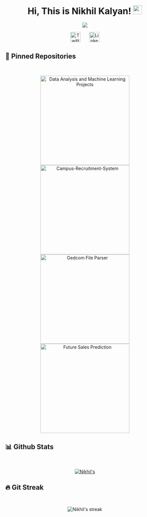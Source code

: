 <h1 align="center">
  Hi, This is Nikhil Kalyan!
  <img src="https://media.giphy.com/media/hvRJCLFzcasrR4ia7z/giphy.gif" width="28">
</h1>

<!-- Typing SVG by DenverCoder1 - https://github.com/DenverCoder1/readme-typing-svg -->
<p align="center">
  <a href="https://github.com/DenverCoder1/readme-typing-svg"><img src="https://readme-typing-svg.herokuapp.com/?lines=Machine+Learning+Engineer;Full+Stack+Developer&color=F85D7F&center=true&width=400&height=50"></a>
</p>

<!-- Social icons section -->
<p align="center">
  <a href="https://twitter.com/NikhilK48448910"><img width="32px" alt="Twitter" title="Twitter" src="https://i.imgur.com/OXZM1L6.png"/></a>
  &#8287;&#8287;&#8287;&#8287;&#8287;
  <a href="https://www.linkedin.com/in/nikhilkalyan/"><img width="32px" alt="LinkedIn" title="LinkedIn" src="https://i.imgur.com/RIefvk9.png"/></a>
</p>


## 📘 Pinned Repositories
<br>
<p align="center">
  <a href="https://github.com/starkworld/Data-Analysis-and-Machine-Learning-Projects"><img width="282" src="https://denvercoder1-github-readme-stats.vercel.app/api/pin/?username=starkworld&repo=Data-Analysis-and-Machine-Learning-Projects&theme=react&bg_color=1F222E&title_color=F85D7F&icon_color=F8D866&hide_border=true&show_icons=true" alt="Data Analysis and Machine Learning Projects"></a> 
  <a href="https://github.com/starkworld/Campus-Recruitment-System"><img width="282" src="https://denvercoder1-github-readme-stats.vercel.app/api/pin/?username=starkworld&repo=Campus-Recruitment-System&theme=react&bg_color=1F222E&title_color=F85D7F&icon_color=F8D866&hide_border=true&show_icons=true" alt="Campus-Recruitment-System"></a>
  <a href="https://github.com/starkworld/Discovering-Anamolies-and-Errors-in-GEDCOM"><img width="282" src="https://denvercoder1-github-readme-stats.vercel.app/api/pin/?username=starkworld&repo=Discovering-Anamolies-and-Errors-in-GEDCOM&theme=react&bg_color=1F222E&title_color=F85D7F&icon_color=F8D866&hide_border=true&show_icons=true" alt="Gedcom File Parser"></a> 
  <a href="https://github.com/starkworld/Future-Sales-Prediction"><img width="282" src="https://denvercoder1-github-readme-stats.vercel.app/api/pin/?username=starkworld&repo=Future-Sales-Prediction&theme=react&bg_color=1F222E&title_color=F85D7F&icon_color=F8D866&hide_border=true&show_icons=true" alt="Future Sales Prediction"></a>
  <!--
  <a href="https://github.com/abhigyan2311/dog-breed-classifier"><img width="282" src="https://denvercoder1-github-readme-stats.vercel.app/api/pin/?username=starkworld&repo=dog-breed-classifier&theme=react&bg_color=1F222E&title_color=F85D7F&icon_color=F8D866&hide_border=true&show_icons=true" alt="Dog Breed Classifier"></a>
  <a href="https://github.com/abhigyan2311/helloMark"><img width="282" src="https://denvercoder1-github-readme-stats.vercel.app/api/pin/?username=starkworld&repo=helloMark&theme=react&bg_color=1F222E&title_color=F85D7F&icon_color=F8D866&hide_border=true&show_icons=true" alt="Hello Mark"></a>
</p> -->

## 📊 Github Stats
<br>
<p align="center">
  <a href="https://github.com/anuraghazra/github-readme-stats">
    <img alt=Nikhil's Github Stats" src="https://denvercoder1-github-readme-stats.vercel.app/api?username=starkworld&show_icons=true&count_private=true&theme=react&hide_border=true&bg_color=1F222E&title_color=F85D7F&icon_color=F8D866" />
  </a>
</p>

## 🔥 Git Streak
<br>
<p align="center">
    <img title="🔥 Get streak stats for your profile at git.io/streak-stats" alt="Nikhil's streak" src="https://github-readme-streak-stats.herokuapp.com/?user=starkworld&theme=monokai-metallian&hide_border=true"/>
</p>


<!--
**starkworld/starkworld** is a ✨ _special_ ✨ repository because its `README.md` (this file) appears on your GitHub profile.

Here are some ideas to get you started:

- 🔭 I’m currently working on ...
- 🌱 I’m currently learning ...
- 👯 I’m looking to collaborate on ...
- 🤔 I’m looking for help with ...
- 💬 Ask me about ...
- 📫 How to reach me: ...
- 😄 Pronouns: ...
- ⚡ Fun fact: ...
-->
